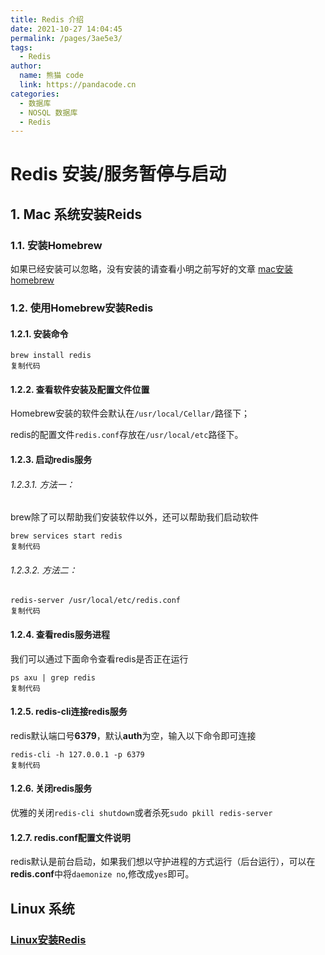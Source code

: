 ```yaml
---
title: Redis 介绍
date: 2021-10-27 14:04:45
permalink: /pages/3ae5e3/
tags: 
  - Redis
author: 
  name: 熊猫 code
  link: https://pandacode.cn
categories: 
  - 数据库
  - NOSQL 数据库
  - Redis
---
```


# Redis 安装/服务暂停与启动

## 1. Mac 系统安装Reids

### 1.1. 安装Homebrew

如果已经安装可以忽略，没有安装的请查看小明之前写好的文章 [mac安装homebrew](https://link.juejin.cn/?target=https%3A%2F%2Fmp.weixin.qq.com%2Fs%2Fa454PtDeCtqWykd2uqP0ig)

### 1.2. 使用Homebrew安装Redis

#### 1.2.1. 安装命令

```
brew install redis
复制代码
```

#### 1.2.2.  查看软件安装及配置文件位置

Homebrew安装的软件会默认在`/usr/local/Cellar/`路径下；

redis的配置文件`redis.conf`存放在`/usr/local/etc`路径下。

#### 1.2.3. 启动redis服务

###### 1.2.3.1. 方法一：

brew除了可以帮助我们安装软件以外，还可以帮助我们启动软件

```
brew services start redis
复制代码
```

###### 1.2.3.2. 方法二：

```
redis-server /usr/local/etc/redis.conf
复制代码
```

#### 1.2.4. 查看redis服务进程

我们可以通过下面命令查看redis是否正在运行

```
ps axu | grep redis
复制代码
```

#### 1.2.5. redis-cli连接redis服务

redis默认端口号**6379**，默认**auth**为空，输入以下命令即可连接

```
redis-cli -h 127.0.0.1 -p 6379
复制代码
```

#### 1.2.6. 关闭redis服务

优雅的关闭`redis-cli shutdown`或者杀死`sudo pkill redis-server`

#### 1.2.7. redis.conf配置文件说明

redis默认是前台启动，如果我们想以守护进程的方式运行（后台运行），可以在**redis.conf**中将`daemonize no`,修改成`yes`即可。



## Linux 系统

### [Linux安装Redis](https://blog.csdn.net/m0_37959155/article/details/108897863)

